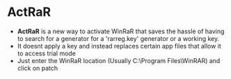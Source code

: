 # ActRaR
* **ActRaR** is a new way to activate WinRaR that saves the hassle of having to search for a generator for a 'rarreg.key' generator or a working key.
* It doesnt apply a key and instead replaces certain app files that allow it to access trial mode
* Just enter the WinRaR location (Usually C:\Program Files\WinRAR) and click on patch
